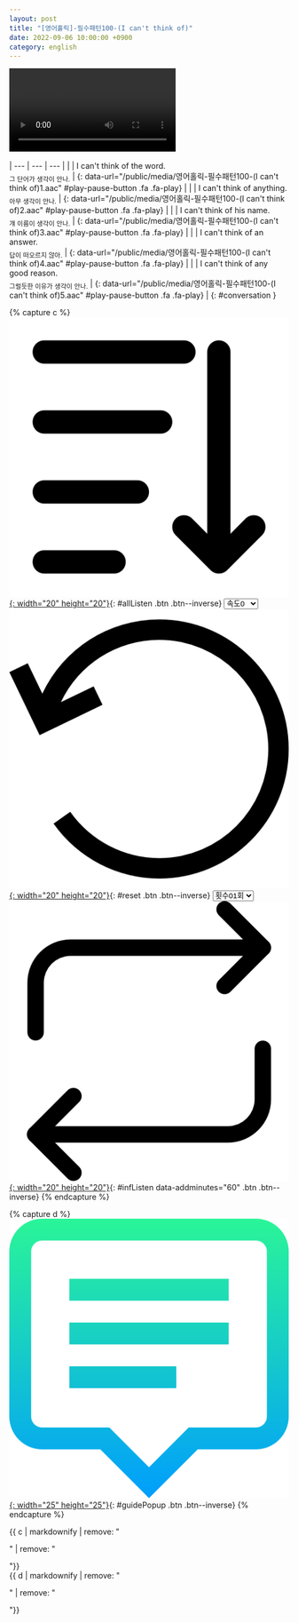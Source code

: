 ```yaml
---
layout: post
title: "[영어홀릭]-필수패턴100-(I can't think of)"
date: 2022-09-06 10:00:00 +0900
category: english
---
```


<div class="video-container">
    <video id="player" class="video-js vjs-default-skin vjs-big-play-centered" data-json="/public/json/영어홀릭-필수패턴100-(I can't think of).json"></video>
</div>

| --- | --- | --- |
| | I can't think of the word.<br /><sub>그 단어가 생각이 안나.</sub> | [](#){: data-url="/public/media/영어홀릭-필수패턴100-(I can't think of)1.aac" #play-pause-button .fa .fa-play} |
| | I can't think of anything.<br /><sub>아무 생각이 안나.</sub> | [](#){: data-url="/public/media/영어홀릭-필수패턴100-(I can't think of)2.aac" #play-pause-button .fa .fa-play} |
| | I can't think of his name.<br /><sub>걔 이름이 생각이 안나.</sub> | [](#){: data-url="/public/media/영어홀릭-필수패턴100-(I can't think of)3.aac" #play-pause-button .fa .fa-play} |
| | I can't think of an answer.<br /><sub>답이 떠오르지 않아.</sub> | [](#){: data-url="/public/media/영어홀릭-필수패턴100-(I can't think of)4.aac" #play-pause-button .fa .fa-play} |
| | I can't think of any good reason.<br /><sub>그럴듯한 이유가 생각이 안나.</sub> | [](#){: data-url="/public/media/영어홀릭-필수패턴100-(I can't think of)5.aac" #play-pause-button .fa .fa-play} |
{: #conversation }

{% capture c %}
  [![](/public/icon/sorting-order-button.png){: width="20" height="20"}](#){: #allListen .btn .btn--inverse}
  <select id="playbackspeed">
    <option value="2.0">속도+2</option>
    <option value="1.5">속도+1</option>
    <option value="1.0" selected>속도0</option>
    <option value="0.75">속도-1</option>
    <option value="0.5">속도-2</option>
  </select>
  [![](/public/icon/reset-button.png){: width="20" height="20"}](#){: #reset .btn .btn--inverse}
  <select id="ringsToPlay">
    <option value="1">횟수01회</option>
    <option value="2">횟수02회</option>
    <option value="3">횟수03회</option>
    <option value="4">횟수04회</option>
    <option value="5">횟수05회</option>
    <option value="7">횟수07회</option>
    <option value="10">횟수10회</option>
  </select>
  [![](/public/icon/repeat-button.png){: width="20" height="20"}](#){: #infListen data-addminutes="60" .btn .btn--inverse}
{% endcapture %}

{% capture d %}
[![](/public/icon/open-popup-button.png){: width="25" height="25"}](#){: #guidePopup .btn .btn--inverse}
{% endcapture %}

<div class="bottom-bar">
  <div class="bottom-bar1"></div>
  <div class="bottom-bar2">{{ c | markdownify | remove: "<p>" | remove: "</p>"}}</div>
  <div class="bottom-bar3">{{ d | markdownify | remove: "<p>" | remove: "</p>"}}</div>
</div>